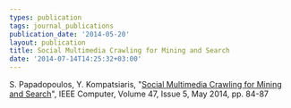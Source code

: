 ```yaml
---
types: publication
tags: journal_publications
publication_date: '2014-05-20'
layout: publication
title: Social Multimedia Crawling for Mining and Search
date: '2014-07-14T14:25:32+03:00'
---
```

<p>S. Papadopoulos, Y. Kompatsiaris, "<a href="http://ieeexplore.ieee.org/xpl/articleDetails.jsp?arnumber=6818959">Social Multimedia Crawling for Mining and Search</a>", IEEE Computer, Volume 47, Issue 5, May 2014, pp. 84-87</p>
